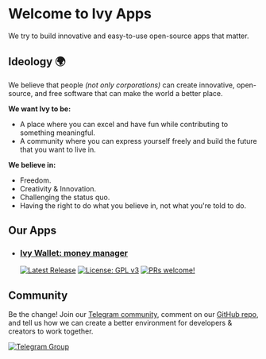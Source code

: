 # Welcome to Ivy Apps 

We try to build innovative and easy-to-use open-source apps that matter.

## Ideology :earth_africa:

We believe that people _(not only corporations)_ can create innovative, open-source,
and free software that can make the world a better place.

**We want Ivy to be:**

- A place where you can excel and have fun while contributing to something meaningful.
- A community where you can express yourself freely and build the future that you want to live in.

**We believe in:**

- Freedom.
- Creativity & Innovation.
- Challenging the status quo.
- Having the right to do what you believe in, not what you're told to do.

## Our Apps

- ### [Ivy Wallet: money manager](https://play.google.com/store/apps/details?id=com.ivy.wallet)
   [![Latest Release](https://img.shields.io/github/v/release/Ivy-Apps/ivy-wallet)](https://github.com/Ivy-Apps/ivy-wallet/releases)
   [![License: GPL v3](https://img.shields.io/badge/License-GPLv3-blue.svg)](https://www.gnu.org/licenses/gpl-3.0)
   [![PRs welcome!](https://img.shields.io/badge/PRs-welcome-brightgreen.svg)](https://github.com/Ivy-Apps/ivy-wallet/blob/main/CONTRIBUTING.md)

## Community

Be the change! Join our [Telegram community](https://t.me/+ETavgioAvWg4NThk), comment on our [GitHub repo](https://github.com/Ivy-Apps/ivy-wallet), and
tell us how we can create a better environment for developers & creators to work together.

[![Telegram Group](https://img.shields.io/badge/Telegram-2CA5E0?style=for-the-badge&logo=telegram&logoColor=white)](https://t.me/+ETavgioAvWg4NThk)
